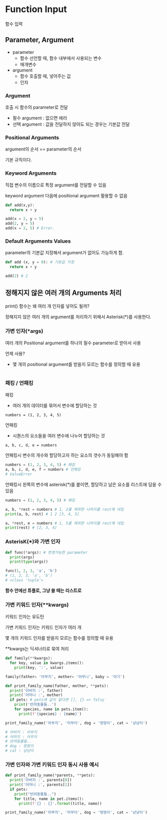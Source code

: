 # Function Input

함수 입력

## Parameter, Argument

- parameter
  - 함수 선언할 때, 함수 내부에서 사용되는 변수
  - 매개변수
- argument
  - 함수 호출할 때, 넣어주는 값
  - 인자

### Argument

호출 시 함수의 parameter로 전달

- 필수 argument : 없으면 에러
- 선택 argument : 값을 전달하지 않아도 되는 경우는 기본값 전달

### Positional Arguments

argument의 순서 == parameter의 순서

기본 규칙이다.

### Keyword Arguments

직접 변수의 이름으로 특정 argument를 전달할 수 있음

keyword argument 다음에 positional argument 활용할 수 없음

```python
def add(x,y):
  return x + y

add(x = 2, y = 5)
add(2, y = 5)
add(x = 2, 5) # Error. 
```

### Default Arguments Values

parameter의 기본값 지정해서 argument가 없어도 가능하게 함.

```python
def add (x, y = 0): # 기본값 지정
  return x + y

add(2) # 2
```

## 정해지지 않은 여러 개의 Arguments 처리

print() 함수는 왜 여러 개 인자를 넣어도 될까?

정해지지 않은 여러 개의 argument를 처리하기 위해서 Asterisk(*)를 사용한다. 

### 가변 인자(*args)

여러 개의 Positional argument를 하나의 필수 parameter로 받아서 사용

언제 사용?

- 몇 개의 positional argument를 받을지 모르는 함수를 정의할 때 유용

```python

```

### 패킹 / 언패킹

패킹

- 여러 개의 데이터를 묶어서 변수에 할당하는 것

`numbers = (1, 2, 3, 4, 5)`

언패킹

- 시퀀스의 요소들을 여러 변수에 나누어 할당하는 것

`a, b, c, d, e = numbers`

언패킹시 변수의 개수와 할당하고자 하는 요소의 갯수가 동일해야 함

```python
numbers = (1, 2, 3, 4, 5) # 패킹
a, b, c, d, e, f = numbers # 언패킹
# ValueError
```

언패킹시 왼쪽의 변수에 asterisk(*)를 붙이면, 할당하고 남은 요소를 리스트에 담을 수 있음

```python
numbers = (1, 2, 3, 4, 5) # 패킹

a, b, *rest = numbers # 1, 2를 제외한 나머지를 rest에 대입
print(a, b, rest) # 1 2 [3, 4, 5]

a, *rest, e = numbers # 1, 5를 제외한 나머지를 rest에 대입
print(rest) # [2, 3, 4]
```

### AsterisK(*)와 가변 인자

```python
def func(*args): # 변경가능한 parameter
  print(args)
  print(type(args)) 

func(1, 2, 3, 'a', 'b') 
# (1, 2, 3, 'a', 'b')
# <class 'tuple'>
```

**함수 안에선 튜플로, 그냥 쓸 때는 리스트로**

### 가변 키워드 인자(**kwargs)

키워드 인자는 유도탄

가변 키워드 인자는 키워드 인자가 여러 개

몇 개의 키워드 인자를 받을지 모르는 함수를 정의할 때 유용

**kwargs는 딕셔너리로 묶여 처리

```python
def family(**kwargs):
  for key, value in kwargs.items():
    print(key, ':', value)

family(father= '아부지', mother= '어무니', baby = '아기')
```

```python
def print_family_name(father, mother, **pets):
  print('아버지 :', father)
  print('어머니 :', mother)
  if pets: # pets에 값이 없다면 [], {} => falsy
    print('반려동물들..')
    for species, name in pets.item():
      print(f'{species} : {name}')

print_family_name('아부지', '어무이', dog = '멍멍이', cat = '냥냥이')

# 아버지 : 아부지
# 어머지 : 어무이
# 반려동물들..
# dog : 멍멍이
# cat : 냥냥이
```

### 가변 인자와 가변 키워드 인자 동시 사용 예시

```python
def print_family_name(*parents, **pets):
  print('아버지 :', parents[0])
  print('어머니 :', parents[1])
  if pets:
    print("반려동물들..")
    for title, name in pet.items():
      print(f'{} : {}'.format(title, name))

print_family_name('아부지', '어무이', dog = '멍멍이', cat = '냥냥이')